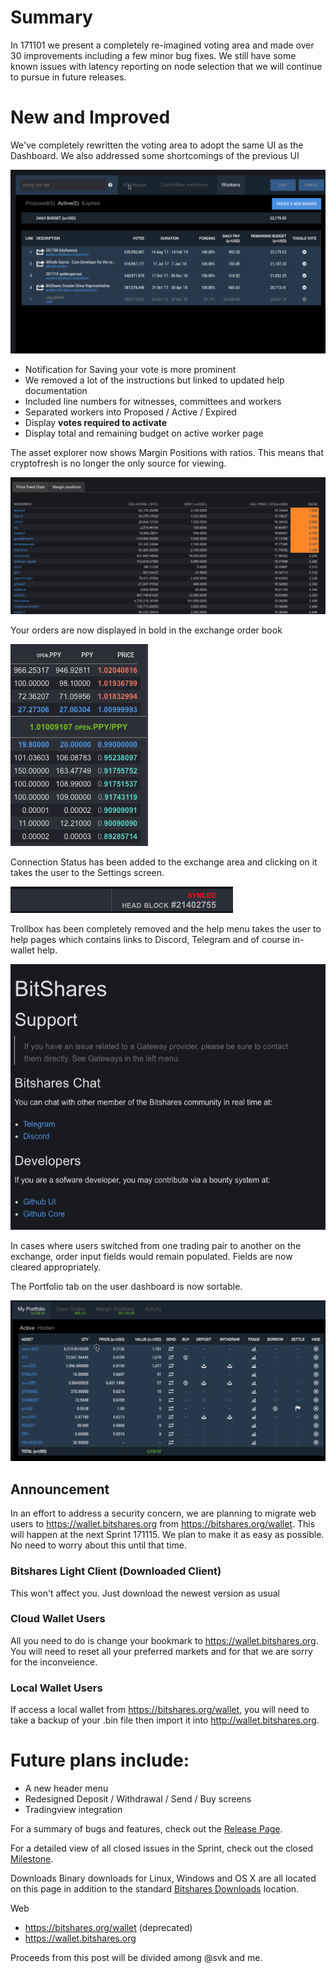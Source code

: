 # Summary

In 171101 we present a completely re-imagined voting area and made over 30 improvements including a few minor bug fixes. We still have some known issues with latency reporting on node selection that we will continue to pursue in future releases.

# New and Improved

We've completely rewritten the voting area to adopt the same UI as the Dashboard. We also addressed some shortcomings of the previous UI

![voting area](./images/voting.gif)

- Notification for Saving your vote is more prominent
- We removed a lot of the instructions but linked to updated help documentation
- Included line numbers for witnesses, committees and workers
- Separated workers into Proposed / Active / Expired
- Display **votes required to activate**
- Display total and remaining budget on active worker page 

The asset explorer now shows Margin Positions with ratios. This means that cryptofresh is no longer the only source for viewing.

![asset explorer](./images/asset.png)

Your orders are now displayed in bold in the exchange order book

![order book](./images/order.png)

Connection Status has been added to the exchange area and clicking on it takes the user to the Settings screen.

![connection status](./images/synced.png)

Trollbox has been completely removed and the help menu takes the user to help pages which contains links to Discord, Telegram and of course in-wallet help.

![help screen](./images/help.png)

In cases where users switched from one trading pair to another on the exchange, order input fields would remain populated. Fields are now cleared appropriately.

The Portfolio tab on the user dashboard is now sortable.

![sorting animation](./images/sorting.gif)

## Announcement
In an effort to address a security concern, we are planning to migrate web users to https://wallet.bitshares.org from https://bitshares.org/wallet. This will happen at the next Sprint 171115. We plan to make it as easy as possible. No need to worry about this until that time.

### Bitshares Light Client (Downloaded Client)
This won't affect you. Just download the newest version as usual

### Cloud Wallet Users
All you need to do is change your bookmark to https://wallet.bitshares.org. You will need to reset all your preferred markets and for that we are sorry for the inconveience.

### Local Wallet Users
If access a local wallet from https://bitshares.org/wallet, you will need to take a backup of your .bin file then import it into http://wallet.bitshares.org.


# Future plans include:
- A new header menu
- Redesigned Deposit / Withdrawal / Send / Buy screens
- Tradingview integration

For a summary of bugs and features, check out the [Release Page](https://github.com/bitshares/bitshares-ui/releases/tag/2.0.171101).

For a detailed view of all closed issues in the Sprint, check out the closed [Milestone](https://github.com/bitshares/bitshares-ui/milestone/7?closed=1).

Downloads
Binary downloads for Linux, Windows and OS X are all located on this page in addition to the standard [Bitshares Downloads](https://bitshares.org/download) location.

Web
- https://bitshares.org/wallet (deprecated)
- https://wallet.bitshares.org

Proceeds from this post will be divided among @svk and me.